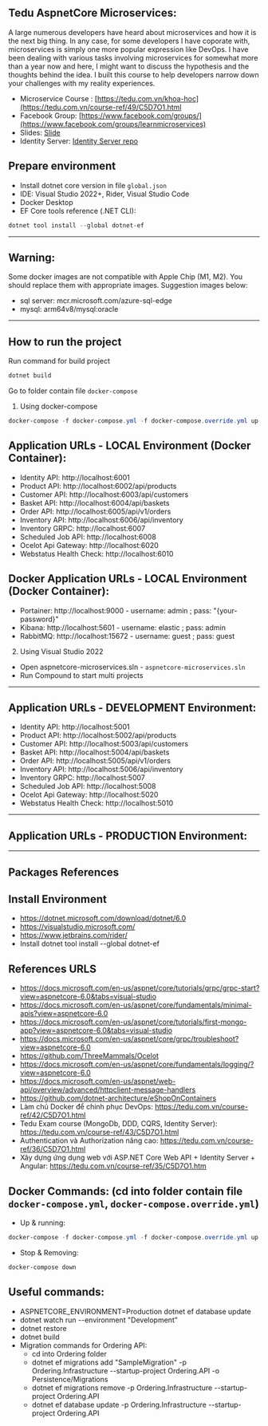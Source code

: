 ## Tedu AspnetCore Microservices:
A large numerous developers have heard about microservices and how it is the next big thing. In any case, for some developers I have coporate with, microservices is simply one more popular expression like DevOps. I have been dealing with various tasks involving microservices for somewhat more than a year now and here, I might want to discuss the hypothesis and the thoughts behind the idea. I built this course to help developers narrow down your challenges with my reality experiences.

- Microservice Course : [https://tedu.com.vn/khoa-hoc](https://tedu.com.vn/course-ref/49/C5D7O1.html
- Facebook Group: [https://www.facebook.com/groups/](https://www.facebook.com/groups/learnmicroservices)
- Slides: [Slide](https://github.com/rickykiet83/tedu-aspnetcore-microservices-training/blob/feat/customer-api/resources/Xay%20dung%20he%20thong%20voi%20Microservice.pdf)
- Identity Server: [Identity Server repo](https://github.com/rickykiet83/tedu-microserivces.idp)

## Prepare environment

* Install dotnet core version in file `global.json`
* IDE: Visual Studio 2022+, Rider, Visual Studio Code
* Docker Desktop
* EF Core tools reference (.NET CLI): 
```Powershell
dotnet tool install --global dotnet-ef
```
---
## Warning:

Some docker images are not compatible with Apple Chip (M1, M2). You should replace them with appropriate images. Suggestion images below:
- sql server: mcr.microsoft.com/azure-sql-edge
- mysql: arm64v8/mysql:oracle
---
## How to run the project

Run command for build project
```Powershell
dotnet build
```
Go to folder contain file `docker-compose`

1. Using docker-compose
```Powershell
docker-compose -f docker-compose.yml -f docker-compose.override.yml up -d --remove-orphans
```

## Application URLs - LOCAL Environment (Docker Container):
- Identity API: http://localhost:6001
- Product API: http://localhost:6002/api/products
- Customer API: http://localhost:6003/api/customers
- Basket API: http://localhost:6004/api/baskets
- Order API: http://localhost:6005/api/v1/orders
- Inventory API: http://localhost:6006/api/inventory
- Inventory GRPC: http://localhost:6007
- Scheduled Job API: http://localhost:6008
- Ocelot Api Gateway: http://localhost:6020
- Webstatus Health Check: http://localhost:6010

## Docker Application URLs - LOCAL Environment (Docker Container):
- Portainer: http://localhost:9000 - username: admin ; pass: "{your-password}"
- Kibana: http://localhost:5601 - username: elastic ; pass: admin
- RabbitMQ: http://localhost:15672 - username: guest ; pass: guest

2. Using Visual Studio 2022
- Open aspnetcore-microservices.sln - `aspnetcore-microservices.sln`
- Run Compound to start multi projects
---
## Application URLs - DEVELOPMENT Environment:
- Identity API: http://localhost:5001
- Product API: http://localhost:5002/api/products
- Customer API: http://localhost:5003/api/customers
- Basket API: http://localhost:5004/api/baskets
- Order API: http://localhost:5005/api/v1/orders
- Inventory API: http://localhost:5006/api/inventory
- Inventory GRPC: http://localhost:5007
- Scheduled Job API: http://localhost:5008
- Ocelot Api Gateway: http://localhost:5020
- Webstatus Health Check: http://localhost:5010
---
## Application URLs - PRODUCTION Environment:

---
## Packages References

## Install Environment

- https://dotnet.microsoft.com/download/dotnet/6.0
- https://visualstudio.microsoft.com/
- https://www.jetbrains.com/rider/
- Install dotnet tool install --global dotnet-ef

## References URLS
- https://docs.microsoft.com/en-us/aspnet/core/tutorials/grpc/grpc-start?view=aspnetcore-6.0&tabs=visual-studio
- https://docs.microsoft.com/en-us/aspnet/core/fundamentals/minimal-apis?view=aspnetcore-6.0
- https://docs.microsoft.com/en-us/aspnet/core/tutorials/first-mongo-app?view=aspnetcore-6.0&tabs=visual-studio
- https://docs.microsoft.com/en-us/aspnet/core/grpc/troubleshoot?view=aspnetcore-6.0
- https://github.com/ThreeMammals/Ocelot
- https://docs.microsoft.com/en-us/aspnet/core/fundamentals/logging/?view=aspnetcore-6.0
- https://docs.microsoft.com/en-us/aspnet/web-api/overview/advanced/httpclient-message-handlers
- https://github.com/dotnet-architecture/eShopOnContainers
- Làm chủ Docker để chinh phục DevOps: https://tedu.com.vn/course-ref/42/C5D7O1.html
- Tedu Exam course (MongoDb, DDD, CQRS, Identity Server): https://tedu.com.vn/course-ref/43/C5D7O1.html
- Authentication và Authorization nâng cao: https://tedu.com.vn/course-ref/36/C5D7O1.html
- Xây dựng ứng dụng web với ASP.NET Core Web API + Identity Server + Angular: https://tedu.com.vn/course-ref/35/C5D7O1.htm

## Docker Commands: (cd into folder contain file `docker-compose.yml`, `docker-compose.override.yml`)

- Up & running:
```Powershell
docker-compose -f docker-compose.yml -f docker-compose.override.yml up -d --remove-orphans --build
```
- Stop & Removing:
```Powershell
docker-compose down
```

## Useful commands:

- ASPNETCORE_ENVIRONMENT=Production dotnet ef database update
- dotnet watch run --environment "Development"
- dotnet restore
- dotnet build
- Migration commands for Ordering API:
  - cd into Ordering folder
  - dotnet ef migrations add "SampleMigration" -p Ordering.Infrastructure --startup-project Ordering.API -o Persistence/Migrations
  - dotnet ef migrations remove -p Ordering.Infrastructure --startup-project Ordering.API
  - dotnet ef database update -p Ordering.Infrastructure --startup-project Ordering.API
